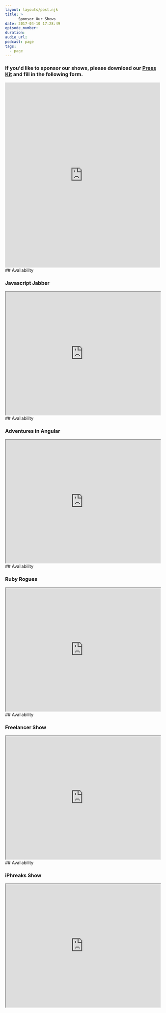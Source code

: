 ```yaml
---
layout: layouts/post.njk
title: >
      Sponsor Our Shows
date: 2017-04-10 17:28:49
episode_number: 
duration: 
audio_url: 
podcast: page
tags: 
  - page
---
```


### If you'd like to sponsor our shows, please download our [Press Kit](https://s3.amazonaws.com/devchat.tv/DevChat.tv+Press+Kit.pdf)&nbsp;and fill in the following form.
<iframe src="https://devchattv.17hats.com/embed/lead/form/xnbssfvtswnkpwsbnsvvscvdfgznrgdv" name="lc_contact_form" width="100%" height="600" frameborder="0"></iframe><script type="text/javascript" src="https://devchattv.17hats.com/vendor/iframeSizer.min.js"></script>
## Availability

### Javascript Jabber
<iframe src="https://docs.google.com/spreadsheets/d/1W-DA8-zZUANi-gL01_8__YXB3laPkSeTi2KGpHRNvYA/pubhtml?widget=true&amp;headers=false" width="100%" height="400"></iframe>
## Availability

### Adventures in Angular
<iframe src="https://docs.google.com/spreadsheets/d/1l82SK87Tm-EZ1OYzMly2aKyJmJVmE8zPfkxQgKGsKDc/pubhtml?widget=true&amp;headers=false" width="100%" height="400"></iframe>
## Availability

### Ruby Rogues
<iframe src="https://docs.google.com/spreadsheets/d/1wBCmZxcG7xDKOX5Bv7JM5TWF8e8YlIya6cAOJ4g7-G0/pubhtml?widget=true&amp;headers=false" width="100%" height="400"></iframe>
## Availability

### Freelancer Show
<iframe src="https://docs.google.com/spreadsheets/d/1ETnbMRtPb7asY65amapADp91zfctGj6qqphYTKr_3jY/pubhtml?widget=true&amp;headers=false" width="100%" height="400"></iframe>
## Availability

### iPhreaks Show
<iframe src="https://docs.google.com/spreadsheets/d/1OzfsG0gYdHdm-rWN-LTJqVXnkyeGdZXdJJxGMLeYtwU/pubhtml?widget=true&amp;headers=false" width="100%" height="400"></iframe>

